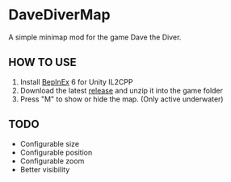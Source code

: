 # DaveDiverMap
A simple minimap mod for the game Dave the Diver.

## HOW TO USE
1. Install [BepInEx](https://github.com/BepInEx/BepInEx/releases) 6 for Unity IL2CPP
2. Download the latest [release](https://github.com/qe201020335/DaveDiverMap/releases/latest) and unzip it into the game folder
3. Press "M" to show or hide the map. (Only active underwater)

## TODO
- Configurable size
- Configurable position
- Configurable zoom
- Better visibility
